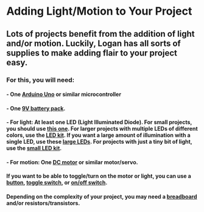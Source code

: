 # Adding Light/Motion to Your Project

## Lots of projects benefit from the addition of light and/or motion. Luckily, Logan has all sorts of supplies to make adding flair to your project easy.

### For this, you will need:

#### - One [Arduino Uno](tech-catalog.vercel/app/theme2/items/b3253g6cvup2) or similar microcontroller

#### - One [9V battery pack](https://catalog.theloganschool.org/theme2/items/5unbkx5e8m9o).

#### - For light: At least one LED (Light Illuminated Diode). For small projects, you should use [this one](https://catalog.theloganschool.org/theme2/items/tag202hxtmcc). For larger projects with multiple LEDs of different colors, use the [LED kit](https://catalog.theloganschool.org/theme2/items/7duvp4ccv4p4). If you want a large amount of illumination with a single LED, use these [large LEDs](https://catalog.theloganschool.org/theme2/items/clkraigmayoe). For projects with just a tiny bit of light, use the [small LED kit](https://catalog.theloganschool.org/theme2/items/kwm9nwjn4xb0).

#### - For motion: One [DC motor](https://catalog.theloganschool.org/theme2/items/tzfrlb3cao8k) or similar motor/servo.

#### If you want to be able to toggle/turn on the motor or light, you can use a [button](https://catalog.theloganschool.org/theme2/items/qzec7etwowqb), [toggle switch](https://catalog.theloganschool.org/theme2/items/wheff8wngrr6), or [on/off switch](https://catalog.theloganschool.org/theme2/items/v1meqjsz7m06).

#### Depending on the complexity of your project, you may need a [breadboard](https://catalog.theloganschool.org/theme2/items/rmxg4fsgw0mc) and/or resistors/transistors.
